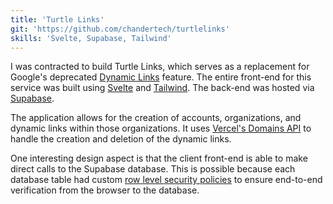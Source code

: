 ```yaml
---
title: 'Turtle Links'
git: 'https://github.com/chandertech/turtlelinks'
skills: 'Svelte, Supabase, Tailwind'
---
```


I was contracted to build Turtle Links, which serves as a replacement for Google's deprecated [Dynamic Links](https://firebase.google.com/docs/dynamic-links) feature. The entire front-end for this service was built using [Svelte](https://kit.svelte.dev/) and [Tailwind](https://tailwindcss.com/). The back-end was hosted via [Supabase](https://supabase.com/).

The application allows for the creation of accounts, organizations, and dynamic links within those organizations. It uses [Vercel's Domains API](https://vercel.com/templates/next.js/domains-api) to handle the creation and deletion of the dynamic links.

One interesting design aspect is that the client front-end is able to make direct calls to the Supabase database. This is possible because each database table had custom [row level security policies](https://supabase.com/docs/guides/auth/row-level-security) to ensure end-to-end verification from the browser to the database.
